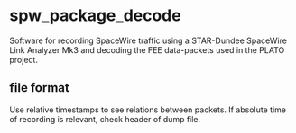 # spw_package_decode

Software for recording SpaceWire traffic using a STAR-Dundee SpaceWire Link Analyzer Mk3 and decoding the FEE data-packets used in the PLATO project.

## file format
Use relative timestamps to see relations between packets. If absolute time of recording is relevant, check header of dump file.
